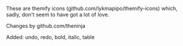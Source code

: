 These are themify icons (github.com/lykmapipo/themify-icons) which, sadly, don't seem to have got a lot of love.

Changes by github.com/theninja

Added:
undo, redo, bold, italic, table